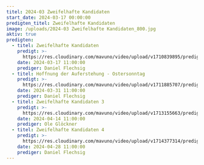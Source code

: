 ```yaml
---
titel: 2024-03 Zweifelhafte Kandidaten
start_date: 2024-03-17 00:00:00
predigten_titel: Zweifelhafte Kandidaten
image: /uploads/2024-03 Zweifelhafte Kandidaten_800.jpg
aktiv: true
predigten:
  - titel: Zweifelhafte Kandidaten
    predigt: >-
      https://res.cloudinary.com/mavuno/video/upload/v1710839895/predigten/2024-03%20Zweifelhafte%20Kandidaten/2024-03-17_GoDi_Mavuno_Berlin_-_Zweifelhafte_Kandidaten_1.mp3      
    date: 2024-03-17 11:00:00
    prediger: Daniel Flechsig
  - titel: Hoffnung der Auferstehung - Ostersonntag
    predigt: >-
      https://res.cloudinary.com/mavuno/video/upload/v1711885707/predigten/2024-03%20Zweifelhafte%20Kandidaten/2024-03-31_GoDi_Mavuno_Berlin.mp3      
    date: 2024-03-31 11:00:00
    prediger: Daniel Flechsig
  - titel: Zweifelhafte Kandidaten 3
    predigt: >-
      https://res.cloudinary.com/mavuno/video/upload/v1713155663/predigten/2024-03%20Zweifelhafte%20Kandidaten/2024-04-14_GoDi_Mavuno_Berlin.mp3      
    date: 2024-04-14 11:00:00
    prediger: Ole Glöckner
  - titel: Zweifelhafte Kandidaten 4
    predigt: >-
      https://res.cloudinary.com/mavuno/video/upload/v1714377314/predigten/2024-03%20Zweifelhafte%20Kandidaten/2024-04-28_GoDi_Mavuno_Berlin.mp3      
    date: 2024-04-28 11:00:00
    prediger: Daniel Flechsig
---
```

